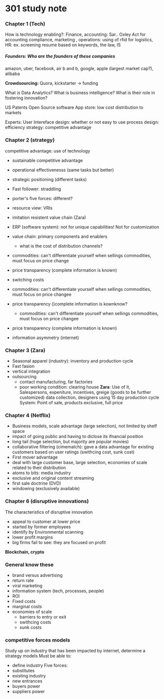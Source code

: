 # 301 study note

### Chapter 1 (Tech)

How is technology enabling?: 
Finance, 
accounting: Sar.. Oxley Act for accounting compliance,
marketing , 
operations: using of rfid for logistics, 
HR: ex. screening resume based on keywords, 
the law, 
IS

#####  Founders:  Who are the founders of these companies
amazon, uber, facebook, air b and b, google, apple (largest market cap?), alibaba

**Crowdsourcing:** Quora, kickstarter -> funding

What is Data Analytics? What is business intelligence? What is their role in fostering innovation?

US Patents
Open Source software
App store: low cost distribution to markets

Experts: 
User Intereface design: whether or not easy to use
process design: efficiency
strategy: competitive advantage 

### Chapter 2 (strategy)

competitive advantage: use of technology
*  sustainable competitive advantage
* operational effectivenesss (same tasks but better)
* strategic positioning (different tasks)

* Fast follower: straddling
* porter's five forces: different?
* resource view: VRIs
* imitation resistent value chain (Zara)

* ERP (software system): not for unique capabilities! Not for customization
* value chain: primary components and enablers
	* what is the cost of distribution channels?
* commodities: can't differentiate yourself when sellings commodities, must focus on price change
* price transparency (complete information is known)
* switching costs
* commodities: can't differentiate yourself when sellings commodities, must focus on price changee
* price transparency ()complete information is kownknow?
	* commodities: can't differentiate yourself when sellings commodities, must focus on price changee
* price transparency (complete information is known)
* information asymmetry (internet) 

### Chapter 3 (Zara)
* Seasonal apparel (industry): inventory and production cycle
* Fast fasion
* vertical integration
* outsourcing
	* contact manufacturing, far factories
	* poor working condition: clearing house
**Zara**: Use of It, Salespersons, expeniture, incentives, greige (goods to be further customized) data collection, designers using 15 day production cycle
	System: Point of sale, products exclusive, full price

### Chapter 4 (Netflix)
* Business models, scale advantage (large selection), not limited by shelf space
* impact of going public and having to diclose its ifnancial position 
* long tail (huge selection, but majority are popular movies)
* collaborative filtering (cimematch): gave a data advantage for existing customers based on user ratings (swithcing cost, sunk cost)
* First mover advantage
* deal with large customer base, large selection, economies of scale related to their distribution
* atoms to bits: media industry
* exclusive and original content streaming
* first sale doctrine (DVD)
* windowing (exclusively available)


### Chapter 6 (disruptive innovations)
The characteristics of disruptive innovation
* appeal to customer at lower price
* started by former employees
* identify by Environmental scanning 
* lower profit margins
* big firms fail to see: they are focused on profit


**Blockchain, crypto**


### General know these
* brand versus advertising
* return rate
* viral marketing
* information system (tech, processes, people)
* ROI
* Fixed costs
* marginal costs
* economies of scale
	* barriers to entry or exit
	* swithcing costs
	* sunk costs

### competitive forces models
Study up on industry that has been impacted by internet, determine a strategy models
Must be able to:
* define industry
Five forces:
* substitutes
* existing industry
* new entrances
* buyers power 
* suppliers power